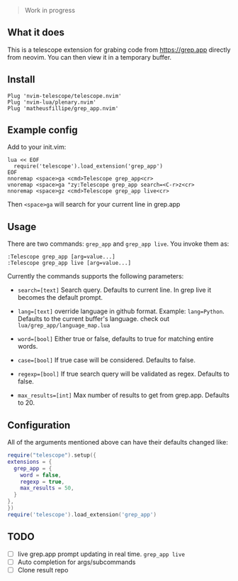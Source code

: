 > Work in progress

## What it does

This is a telescope extension for grabing code from https://grep.app directly from neovim. You can then view it in a temporary buffer.


## Install

```vim
Plug 'nvim-telescope/telescope.nvim'
Plug 'nvim-lua/plenary.nvim'
Plug 'matheusfillipe/grep_app.nvim'
```

## Example config

Add to your init.vim:

```vim
lua << EOF
  require('telescope').load_extension('grep_app')
EOF
nnoremap <space>ga <cmd>Telescope grep_app<cr>
vnoremap <space>ga "zy:Telescope grep_app search=<C-r>z<cr>
nnoremap <space>gz <cmd>Telescope grep_app live<cr>
```

Then `<space>ga` will search for your current line in grep.app

## Usage

There are two commands: `grep_app` and `grep_app live`. You invoke them as:
```vim
:Telescope grep_app [arg=value...]
:Telescope grep_app live [arg=value...]
```

Currently the commands supports the following parameters:

* `search=[text]` Search query. Defaults to current line. In grep live it becomes the default prompt.

* `lang=[text]` override language in github format. Example: `lang=Python`. Defaults to the current buffer's language. check out `lua/grep_app/language_map.lua`

* `word=[bool]` Either true or false, defaults to true for matching entire words.

* `case=[bool]` If true case will be considered. Defaults to false.

* `regexp=[bool]` If true search query will be validated as regex. Defaults to false.

* `max_results=[int]` Max number of results to get from grep.app. Defaults to 20.

## Configuration

All of the arguments mentioned above can have their defaults changed like:

```lua
require("telescope").setup({
extensions = {
  grep_app = {
    word = false,
    regexp = true,
    max_results = 50,
  }
},
})
require('telescope').load_extension('grep_app')
```

## TODO

- [ ] live grep.app prompt updating in real time. `grep_app live`
- [ ] Auto completion for args/subcommands
- [ ] Clone result repo
